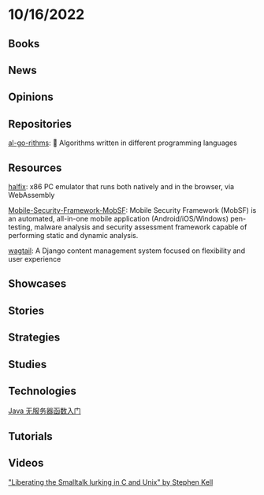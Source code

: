 # 10/16/2022

## Books

## News

## Opinions

## Repositories
[al-go-rithms](https://github.com/ZoranPandovski/al-go-rithms): 🎵 Algorithms written in different programming languages

## Resources
[halfix](https://github.com/nepx/halfix): x86 PC emulator that runs both natively and in the browser, via WebAssembly

[Mobile-Security-Framework-MobSF](https://github.com/MobSF/Mobile-Security-Framework-MobSF): Mobile Security Framework (MobSF) is an automated, all-in-one mobile application (Android/iOS/Windows) pen-testing, malware analysis and security assessment framework capable of performing static and dynamic analysis.

[wagtail](https://github.com/wagtail/wagtail): A Django content management system focused on flexibility and user experience

## Showcases

## Stories

## Strategies

## Studies

## Technologies
[Java 无服务器函数入门](https://linux.cn/article-15111-1.html)

## Tutorials

## Videos
["Liberating the Smalltalk lurking in C and Unix" by Stephen Kell](https://www.youtube.com/watch?v=LwicN2u6Dro)
